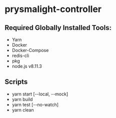 # prysmalight-controller

## Required Globally Installed Tools:
- Yarn
- Docker
- Docker-Compose
- redis-cli
- pkg
- node.js v8.11.3

## Scripts
- yarn start [--local, --mock]
- yarn build
- yarn test [--no-watch]
- yarn clean
